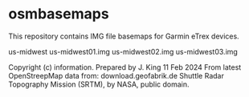 # osmbasemaps
This repository contains IMG file basemaps for Garmin eTrex devices.

us-midwest
  us-midwest01.img
  us-midwest02.img
  us-midwest03.img
  
Copyright (c) information.
Prepared by J. King 11 Feb 2024
From latest OpenStreepMap data from: download.geofabrik.de
Shuttle Radar Topography Mission (SRTM), by NASA, public domain.
